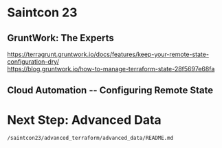 # Saintcon 23
## GruntWork: The Experts
https://terragrunt.gruntwork.io/docs/features/keep-your-remote-state-configuration-dry/  
https://blog.gruntwork.io/how-to-manage-terraform-state-28f5697e68fa


## Cloud Automation -- Configuring Remote State

# Next Step: Advanced Data
```/saintcon23/advanced_terraform/advanced_data/README.md```